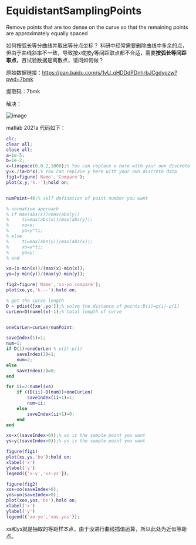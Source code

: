 # EquidistantSamplingPoints
Remove points that are too dense on the curve so that the remaining points are approximately equally spaced

如何按弧长等分曲线并取出等分点坐标？
科研中经常需要删除曲线中多余的点，但由于曲线斜率不一致，导致按x或按y等间距取点都不合适，需要**按弧长等间距取点**，且试验数据是离散点，请问如何做？


原始数据链接：https://pan.baidu.com/s/1vU_qHDDdPDnhrbJCgdyozw?pwd=7bmk

提取码：7bmk

解决：


![image](https://user-images.githubusercontent.com/21994802/236097308-9910c61c-0e0c-4f54-8ee7-57a20359d572.png)


matlab 2021a 代码如下：
```matlab
clc;
clear all;
close all;
a=1e-5;
b=1e-2;
x=linspace(0,0.2,1000);% You can replace x here with your own discrete data
y=x./(a+b*x);% You can replace y here with your own discrete data
fig1=figure('Name','Compare');
plot(x,y,'k.-');hold on;


numPoint=40;% self defination of point number you want

% normative approach
% if max(abs(x))>max(abs(y))
%     ti=max(abs(x))/max(abs(y));
%     xo=x;
%     yo=y*ti;
% else
%     ti=max(abs(y))/max(abs(x));
%     xo=x*ti;
%     yo=y;
% end

xo=(x-min(x))/(max(x)-min(x));
yo=(y-min(y))/(max(y)-min(y));

fig2=figure('Name','xo-yo compare');
plot(xo,yo,'k.--');hold on;

% get the curve length
D = pdist([xo',yo']);% solve the distance of points:D(i)=p(i)-p(1)
curLen=D(numel(x)-1);% total length of curve


oneCurLen=curLen/numPoint;

saveIndex(1)=1;
num=1;
if D(1)>oneCurLen % p(2)-p(1)
    saveIndex(2)=1;
    num=2;
else
    saveIndex(2)=0;
end

for ii=2:numel(xo)
    if ((D(ii)-D(num))>oneCurLen)
        saveIndex(ii+1)=1;
        num=ii;
    else
        saveIndex(ii+1)=0;
    end
end

xs=x((saveIndex>0));% xs is the sample point you want
ys=y((saveIndex>0));% ys is the sample point you want

figure(fig1)
plot(xs,ys,'bo');hold on;
xlabel('x')
ylabel('y')
legend({'x-y','xs-ys'});

figure(fig2)
xos=xo(saveIndex>0);
yos=yo(saveIndex>0);
plot(xos,yos,'bo');hold on;
xlabel('x')
ylabel('y')
legend({'xo-yo','xos-yos'});
```
xs和ys就是抽取的等距样本点，由于没进行曲线插值运算，所以此处为近似等距点。
